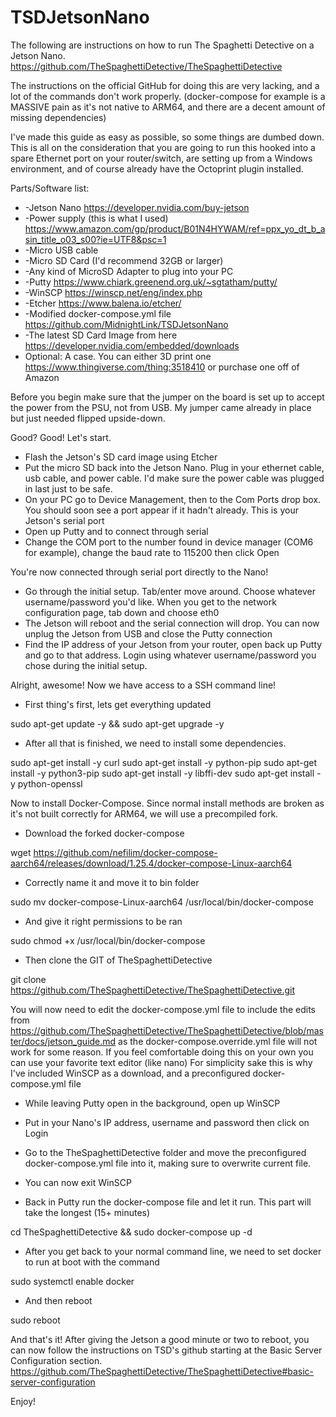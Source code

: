 # TSDJetsonNano
The following are instructions on how to run The Spaghetti Detective on a Jetson Nano.
https://github.com/TheSpaghettiDetective/TheSpaghettiDetective 

The instructions on the official GitHub for doing this are very lacking, and a lot of the commands don't work properly. (docker-compose for example is a MASSIVE pain as it's not native to ARM64, and there are a decent amount of missing dependencies)

I've made this guide as easy as possible, so some things are dumbed down.
This is all on the consideration that you are going to run this hooked into a spare Ethernet port on your router/switch, are setting up from a Windows environment, and of course already have the Octoprint plugin installed.



Parts/Software list:
- -Jetson Nano https://developer.nvidia.com/buy-jetson
- -Power supply (this is what I used) https://www.amazon.com/gp/product/B01N4HYWAM/ref=ppx_yo_dt_b_asin_title_o03_s00?ie=UTF8&psc=1
- -Micro USB cable
- -Micro SD Card (I'd recommend 32GB or larger)
- -Any kind of MicroSD Adapter to plug into your PC
- -Putty https://www.chiark.greenend.org.uk/~sgtatham/putty/
- -WinSCP https://winscp.net/eng/index.php
- -Etcher  https://www.balena.io/etcher/
- -Modified docker-compose.yml file  https://github.com/MidnightLink/TSDJetsonNano
- -The latest SD Card Image from here https://developer.nvidia.com/embedded/downloads
- Optional: A case. You can either 3D print one https://www.thingiverse.com/thing:3518410 or purchase one off of Amazon

Before you begin make sure that the jumper on the board is set up to accept the power from the PSU, not from USB. My jumper came already in place but just needed flipped upside-down.


Good? Good! Let's start.

- Flash the Jetson's SD card image using Etcher
- Put the micro SD back into the Jetson Nano. Plug in your ethernet cable, usb cable, and power cable. I'd make sure the power cable was plugged in last just to be safe.
- On your PC go to Device Management, then to the Com Ports drop box. You should soon see a port appear if it hadn't already. This is your Jetson's serial port
- Open up Putty and to connect through serial
- Change the COM port to the number found in device manager (COM6 for example), change the baud rate to 115200 then click Open

You're now connected through serial port directly to the Nano!

- Go through the initial setup. Tab/enter move around. Choose whatever username/password you'd like. When you get to the network configuration page, tab down and choose eth0
- The Jetson will reboot and the serial connection will drop. You can now unplug the Jetson from USB and close the Putty connection
- Find the IP address of your Jetson from your router, open back up Putty and go to that address. Login using whatever username/password you chose during the initial setup.


Alright, awesome! Now we have access to a SSH command line!

- First thing's first, lets get everything updated

sudo apt-get update -y && sudo apt-get upgrade -y
- After all that is finished, we need to install some dependencies.

sudo apt-get install -y curl 
sudo apt-get install -y python-pip
sudo apt-get install -y python3-pip
sudo apt-get install -y libffi-dev
sudo apt-get install -y python-openssl

Now to install Docker-Compose. Since normal install methods are broken as it's not built correctly for ARM64, we will use a precompiled fork.


- Download the forked docker-compose

wget https://github.com/nefilim/docker-compose-aarch64/releases/download/1.25.4/docker-compose-Linux-aarch64
- Correctly name it and move it to bin folder

sudo mv docker-compose-Linux-aarch64 /usr/local/bin/docker-compose
- And give it right permissions to be ran

sudo chmod +x /usr/local/bin/docker-compose

- Then clone the GIT of TheSpaghettiDetective

git clone https://github.com/TheSpaghettiDetective/TheSpaghettiDetective.git

You will now need to edit the docker-compose.yml file to include the edits from https://github.com/TheSpaghettiDetective/TheSpaghettiDetective/blob/master/docs/jetson_guide.md  as the docker-compose.override.yml file will not work for some reason. If you feel comfortable doing this on your own you can use your favorite text editor (like nano)
For simplicity sake this is why I've included WinSCP as a download, and a preconfigured docker-compose.yml file

- While leaving Putty open in the background, open up WinSCP
- Put in your Nano's IP address, username and password then click on Login
- Go to the TheSpaghettiDetective folder and move the preconfigured docker-compose.yml file into it, making sure to overwrite  current file.
- You can now exit WinSCP


- Back in Putty run the docker-compose file and let it run. This  part will take the longest (15+ minutes)

cd TheSpaghettiDetective && sudo docker-compose up -d

- After you get back to your normal command line, we need to set docker to run at boot with the command

sudo systemctl enable docker
- And then reboot

sudo reboot

And that's it! After giving the Jetson a good minute or two to reboot, you can now follow the instructions on TSD's github starting at the Basic Server Configuration section.
https://github.com/TheSpaghettiDetective/TheSpaghettiDetective#basic-server-configuration

Enjoy!
